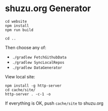 shuzu.org Generator
===================

```
cd website
npm install
npm run build

cd ..
```

Then choose any of:

- `./gradlew FetchGithubData`
- `./gradlew SyncLocalRepos`
- `./gradlew DataGenerator`

View local site:

```
npm install -g http-server
cd cache/site/
http-server . -c-1 -o
```

If everything is OK, push `cache/site` to shuzu.org
